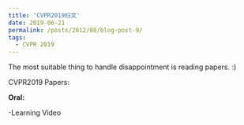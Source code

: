 ```yaml
---
title: 'CVPR2019扫文'
date: 2019-06-21
permalink: /posts/2012/08/blog-post-9/
tags:
  - CVPR 2019
---
```


The most suitable thing to handle disappointment is reading papers. :)

CVPR2019 Papers:

**Oral:**

-Learning Video 
